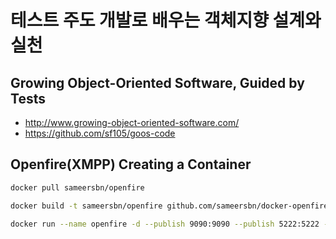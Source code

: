 # 테스트 주도 개발로 배우는 객체지향 설계와 실천

## Growing Object-Oriented Software, Guided by Tests
* http://www.growing-object-oriented-software.com/
* https://github.com/sf105/goos-code

## Openfire(XMPP) Creating a Container

```bash
docker pull sameersbn/openfire

docker build -t sameersbn/openfire github.com/sameersbn/docker-openfire

docker run --name openfire -d --publish 9090:9090 --publish 5222:5222 --publish 7777:7777 --volume /var/lib/openfire sameersbn/openfire:3.10.3-19
```
